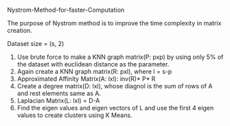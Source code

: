 Nystrom-Method-for-faster-Computation

The purpose of Nystrom method is to improve the time complexity in matrix creation.

Dataset size = (s, 2)
1) Use brute force to make a KNN graph matrix(P: pxp) by using only 5% of the dataset with euclidean distance as the parameter.
2) Again create a KNN graph matrix(R: pxl), where l = s-p
3) Approximated Affinity Matrix(A: lxl):  inv(R)* P* R
4) Create a degree matrix(D: lxl), whose diagnol is the sum of rows of A and rest elements same as A.
5) Laplacian Matrix(L: lxl) = D-A
6) Find the eigen values and eigen vectors of L and use the first 4 eigen values to create clusters using K Means.
